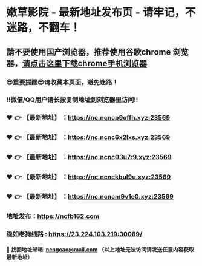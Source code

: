 # 嫩草影院 - 最新地址发布页 - 请牢记，不迷路，不翻车！

## 請不要使用国产浏览器，推荐使用谷歌chrome 浏览器，<a href = "https://www.google.cn/chrome/">请点击这里下载chrome手机浏览器</a>

### :sunglasses:重要提醒:sunglasses:请收藏本页面，避免迷路！
### ‼️微信/QQ用户请长按复制地址到浏览器里访问‼️

### :heart: :point_right: 【最新地址】 ：https://nc.ncncp9offh.xyz:23569
### :heart: :point_right: 【最新地址】 ：https://nc.ncnc6x2lxs.xyz:23569
### :heart: :point_right: 【最新地址】 ：https://nc.ncnc03u7r9.xyz:23569
### :heart: :point_right: 【最新地址】 ：https://nc.ncnckbul9u.xyz:23569
### :heart: :point_right: 【最新地址】 ：https://nc.ncncm9v1e0.xyz:23569

### 地址发布：https://ncfb162.com
### 稳如老狗线路 : https://23.224.103.219:30089/

#### :e-mail: __找回地址邮箱: nengcao@mail.com （以上地址无法访问请发送任意内容获取最新地址）__
